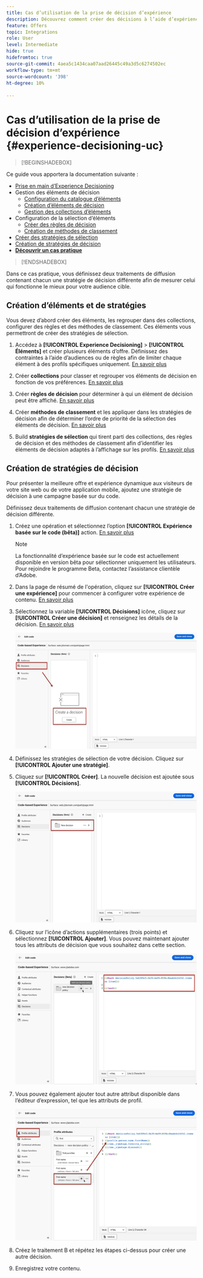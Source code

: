 ```yaml
---
title: Cas d’utilisation de la prise de décision d’expérience
description: Découvrez comment créer des décisions à l’aide d’expériences avec le canal basé sur le code
feature: Offers
topic: Integrations
role: User
level: Intermediate
hide: true
hidefromtoc: true
source-git-commit: 4aea5c1434caa07aad26445c49a3d5c6274502ec
workflow-type: tm+mt
source-wordcount: '398'
ht-degree: 10%

---
```


# Cas d’utilisation de la prise de décision d’expérience {#experience-decisioning-uc}

>[!BEGINSHADEBOX]

Ce guide vous apportera la documentation suivante :

* [Prise en main d’Experience Decisioning](gs-experience-decisioning.md)
* Gestion des éléments de décision
   * [Configuration du catalogue d’éléments](catalogs.md)
   * [Création d’éléments de décision](items.md)
   * [Gestion des collections d’éléments](collections.md)
* Configuration de la sélection d’éléments
   * [Créer des règles de décision](rules.md)
   * [Création de méthodes de classement](ranking.md)
* [Créer des stratégies de sélection](selection-strategies.md)
* [Création de stratégies de décision](create-decision.md)
* **[Découvrir un cas pratique](experience-decisioning-uc.md)**

>[!ENDSHADEBOX]

Dans ce cas pratique, vous définissez deux traitements de diffusion contenant chacun une stratégie de décision différente afin de mesurer celui qui fonctionne le mieux pour votre audience cible.

## Création d’éléments et de stratégies

Vous devez d’abord créer des éléments, les regrouper dans des collections, configurer des règles et des méthodes de classement. Ces éléments vous permettront de créer des stratégies de sélection.

1. Accédez à **[!UICONTROL Experience Decisioning]** > **[!UICONTROL Éléments]** et créer plusieurs éléments d’offre. Définissez des contraintes à l’aide d’audiences ou de règles afin de limiter chaque élément à des profils spécifiques uniquement. [En savoir plus](items.md)

   <!--
   1. From the items list, click the **[!UICONTROL Edit schema]** button  and edit the custom attributes if needed. [Learn how to work with catalogs](catalogs.md)-->

1. Créer **collections** pour classer et regrouper vos éléments de décision en fonction de vos préférences. [En savoir plus](collections.md)

1. Créer **règles de décision** pour déterminer à qui un élément de décision peut être affiché. [En savoir plus](rules.md)

1. Créer **méthodes de classement** et les appliquer dans les stratégies de décision afin de déterminer l’ordre de priorité de la sélection des éléments de décision. [En savoir plus](ranking.md)

1. Build **stratégies de sélection** qui tirent parti des collections, des règles de décision et des méthodes de classement afin d’identifier les éléments de décision adaptés à l’affichage sur les profils. [En savoir plus](selection-strategies.md)

## Création de stratégies de décision

Pour présenter la meilleure offre et expérience dynamique aux visiteurs de votre site web ou de votre application mobile, ajoutez une stratégie de décision à une campagne basée sur du code.

Définissez deux traitements de diffusion contenant chacun une stratégie de décision différente.

1. Créez une opération et sélectionnez l’option **[!UICONTROL Expérience basée sur le code (bêta)]** action. [En savoir plus](../code-based/create-code-based.md)

   >[!NOTE]
   >
   >La fonctionnalité d’expérience basée sur le code est actuellement disponible en version bêta pour sélectionner uniquement les utilisateurs. Pour rejoindre le programme Beta, contactez l’assistance clientèle d’Adobe.

1. Dans la page de résumé de l&#39;opération, cliquez sur **[!UICONTROL Créer une expérience]** pour commencer à configurer votre expérience de contenu. [En savoir plus](../campaigns/content-experiment.md)

1. Sélectionnez la variable **[!UICONTROL Décisions]** icône, cliquez sur **[!UICONTROL Créer une décision]** et renseignez les détails de la décision. [En savoir plus](create-decision.md)

   ![](assets/decision-code-based-create.png)

1. Définissez les stratégies de sélection de votre décision. Cliquez sur **[!UICONTROL Ajouter une stratégie]**.

1. Cliquez sur **[!UICONTROL Créer]**. La nouvelle décision est ajoutée sous **[!UICONTROL Décisions]**.

   ![](assets/decision-code-based-decision-added.png)

1. Cliquez sur l’icône d’actions supplémentaires (trois points) et sélectionnez **[!UICONTROL Ajouter]**. Vous pouvez maintenant ajouter tous les attributs de décision que vous souhaitez dans cette section.

   ![](assets/decision-code-based-add-decision.png)

1. Vous pouvez également ajouter tout autre attribut disponible dans l’éditeur d’expression, tel que les attributs de profil.

   ![](assets/decision-code-based-decision-profile-attribute.png)

1. Créez le traitement B et répétez les étapes ci-dessus pour créer une autre décision.

1. Enregistrez votre contenu.


